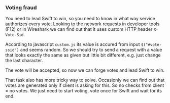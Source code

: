 <div><h3>Voting fraud</h3><p>You need to lead Swift to win, so you need to know in what way service authorizes every vote. Looking to the network requests in developer tools (F12) or in Wireshark we can find out that it uses custom HTTP header <code>X-Vote-Sid</code>. </p>
<p>According to javascript <code>custom.js</code> its value is accured from input <code>$("#vote-ssid")</code> and seems random. So we should try to send a request with a value that looks exactly the same as given but little bit different, e.g. just change the last character.</p>
<p>The vote will be accepted, so now we can forge votes and lead Swift to win.</p>
<p>That task also has more tricky way to solve. Occasionly we can find out that votes are generated only if client is asking for this. So no checks from client = no votes. We just need to start voting, vote once for Swift and wait for its end.</p></div>

